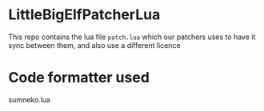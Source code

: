 # LittleBigElfPatcherLua
This repo contains the lua file `patch.lua` which our patchers uses to have it sync between them, and also use a different licence
# Code formatter used
sumneko.lua

